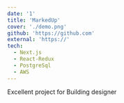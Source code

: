 ```yaml
---
date: '1'
title: 'MarkedUp'
cover: './demo.png'
github: 'https://github.com'
external: 'https://'
tech:
  - Next.js
  - React-Redux
  - PostgreSql
  - AWS
---
```


Excellent project for Building designer
